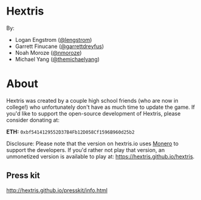 Hextris
==========


By:
 - Logan Engstrom ([@lengstrom](http://loganengstrom.com/))
 - Garrett Finucane ([@garrettdreyfus](http://github.com/garrettdreyfus))
 - Noah Moroze ([@nmoroze](http://github.com/nmoroze))
 - Michael Yang ([@themichaelyang](http://github.com/themichaelyang))



# About
Hextris was created by a couple high school friends (who are now in college!) who unfortunately don't have as much time to update the game. If you'd like to support the open-source development of Hextris, please consider donating at:

**ETH:** `0xbf5414129552D37B4Fb12D058Cf1596B960d25b2`

Disclosure: Please note that the version on hextris.io uses [Monero](http://coinhive.com) to support the developers. If you'd rather not play that version, an unmonetized version is available to play at: https://hextris.github.io/hextris.

## Press kit

http://hextris.github.io/presskit/info.html


